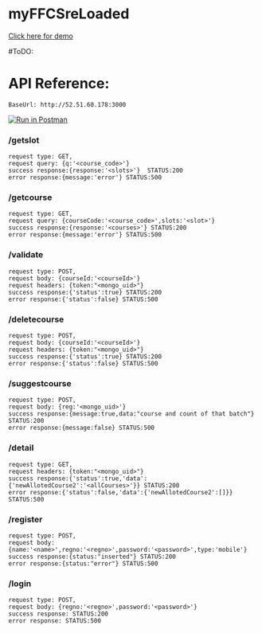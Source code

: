 # myFFCSreLoaded
[Click here for demo](http://52.51.60.178:3000)

#ToDO:



# API Reference:

`BaseUrl: http://52.51.60.178:3000`

[![Run in Postman](https://run.pstmn.io/button.svg)](https://app.getpostman.com/run-collection/dda3382cc211ec22cd2c)


### /getslot
```
request type: GET,
request query: {q:'<course_code>'}
success response:{response:'<slots>'}  STATUS:200
error response:{message:'error'} STATUS:500
```


### /getcourse
```
request type: GET,
request query: {courseCode:'<course_code>',slots:'<slot>'}
success response:{response:'<courses>'} STATUS:200
error response:{message:'error'} STATUS:500
```



### /validate
```
request type: POST,
request body: {courseId:'<courseId>'}
request headers: {token:"<mongo_uid>"}
success response:{'status':true} STATUS:200
error response:{'status':false} STATUS:500
```


### /deletecourse
```
request type: POST,
request body: {courseId:'<courseId>'}
request headers: {token:"<mongo_uid>"}
success response:{'status':true} STATUS:200
error response:{'status':false} STATUS:500
```

### /suggestcourse
```
request type: POST,
request body: {reg:'<mongo_uid>'}
success response:{message:true,data:"course and count of that batch"} STATUS:200
error response:{message:false} STATUS:500
```



### /detail
```
request type: GET,
request headers: {token:"<mongo_uid>"}
success response:{'status':true,'data':{'newAllotedCourse2':'<allCourses>'}} STATUS:200
error response:{'status':false,'data':{'newAllotedCourse2':[]}} STATUS:500
```



### /register
```
request type: POST,
request body: {name:'<name>',regno:'<regno>',password:'<password>',type:'mobile'}
success response:{status:"inserted"} STATUS:200
error response:{status:"error"} STATUS:500
```

### /login
```
request type: POST,
request body: {regno:'<regno>',password:'<password>'}
success response: STATUS:200
error response: STATUS:500
```

